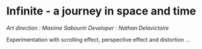 # Infinite - a journey in space and time

*Art direction : Maxime Sabourin*
*Developer : Nathan Delavictoire*

Experimentation with scrolling effect, perspective effect and distortion ...